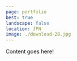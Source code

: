 ```yaml
---
page: portfolio
best: true
landscape: false
location: JPN
image: ./download-28.jpg
---
```

Content goes here!
